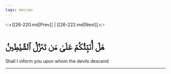 ```yaml
---
tags: meccan
---
```


👈 [[26-220.md|Prev]] | [[26-222.md|Next]] 👉

# هَلۡ أُنَبِّئُكُمۡ عَلَىٰ مَن تَنَزَّلُ ٱلشَّيَٰطِينُ

Shall I inform you upon whom the devils descend

---

